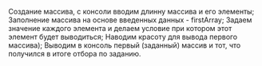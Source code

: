 Создание массива, с консоли вводим длинну массива и его элементы;
Заполнение массива на основе введенных данных - firstArray;
Задаем значение каждого элемента и делаем условие при котором этот элемент будет выводиться;
Наводим красоту для вывода первого массива);
Выводим в консоль первый (заданный) массив и тот, что получился в итоге отбора по заданию.